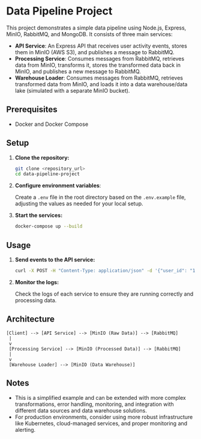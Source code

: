 # Data Pipeline Project

This project demonstrates a simple data pipeline using Node.js, Express, MinIO, RabbitMQ, and MongoDB. It consists of three main services:

*   **API Service**:  An Express API that receives user activity events, stores them in MinIO (AWS S3), and publishes a message to RabbitMQ.
*   **Processing Service**: Consumes messages from RabbitMQ, retrieves data from MinIO, transforms it, stores the transformed data back in MinIO, and publishes a new message to RabbitMQ.
*   **Warehouse Loader**: Consumes messages from RabbitMQ, retrieves transformed data from MinIO, and loads it into a data warehouse/data lake (simulated with a separate MinIO bucket).

## Prerequisites

*   Docker and Docker Compose

## Setup

1.  **Clone the repository:**

    ```bash
    git clone <repository_url>
    cd data-pipeline-project
    ```

2.  **Configure environment variables**:

    Create a `.env` file in the root directory based on the `.env.example` file, adjusting the values as needed for your local setup.

3.  **Start the services:**

    ```bash
    docker-compose up --build
    ```

## Usage

1.  **Send events to the API service:**

    ```bash
    curl -X POST -H "Content-Type: application/json" -d '{"user_id": "123", "activity": "page_view", "page": "/home"}' http://localhost:3000/events
    ```

2.  **Monitor the logs:**

    Check the logs of each service to ensure they are running correctly and processing data.

## Architecture

```
[Client] --> [API Service] --> [MinIO (Raw Data)] --> [RabbitMQ]
 |
 v
 [Processing Service] --> [MinIO (Processed Data)] --> [RabbitMQ]
 |
 v
 [Warehouse Loader] --> [MinIO (Data Warehouse)]

```

## Notes 
* This is a simplified example and can be extended with more complex transformations, error handling, monitoring, and integration with different data sources and data warehouse solutions.
* For production environments, consider using more robust infrastructure like Kubernetes, cloud-managed services, and proper monitoring and alerting.